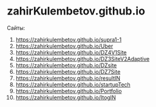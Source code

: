 # zahirKulembetov.github.io
Сайты:

1) https://zahirkulembetov.github.io/supra1-1
2) https://zahirkulembetov.github.io/Uber
3) https://zahirkulembetov.github.io/DZ4V1Site
4) https://zahirkulembetov.github.io/DZ3SiteV2Adaptive
5) https://zahirkulembetov.github.io/DZsite
6) https://zahirkulembetov.github.io/DZ7Site
7) https://zahirkulembetov.github.io/resultIN
8) https://zahirkulembetov.github.io/startupTech
9) https://zahirkulembetov.github.io/Portfolio
10) https://zahirkulembetov.github.io/ItogIN   

